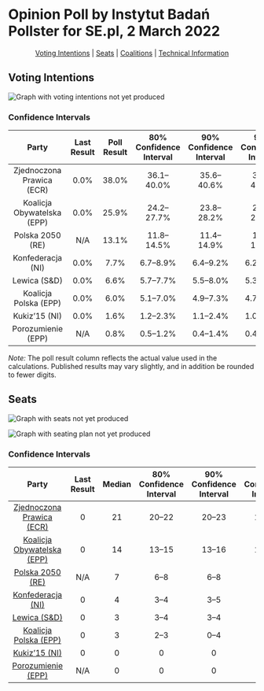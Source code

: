 # Opinion Poll by Instytut Badań Pollster for SE.pl, 2 March 2022

<p align="center"><a href="#voting-intentions">Voting Intentions</a> | <a href="#seats">Seats</a> | <a href="#coalitions">Coalitions</a> | <a href="#technical-information">Technical Information</a></p>

## Voting Intentions

![Graph with voting intentions not yet produced](2022-03-02-InstytutBadańPollster.png "Voting Intentions")

### Confidence Intervals

| Party | Last Result | Poll Result | 80% Confidence Interval | 90% Confidence Interval | 95% Confidence Interval | 99% Confidence Interval |
|:-----:|:-----------:|:-----------:|:-----------------------:|:-----------------------:|:-----------------------:|:-----------------------:|
| Zjednoczona Prawica (ECR) | 0.0% | 38.0% | 36.1–40.0% |35.6–40.6% |35.1–41.0% |34.2–42.0% |
| Koalicja Obywatelska (EPP) | 0.0% | 25.9% | 24.2–27.7% |23.8–28.2% |23.4–28.7% |22.6–29.6% |
| Polska 2050 (RE) | N/A | 13.1% | 11.8–14.5% |11.4–14.9% |11.1–15.3% |10.6–16.0% |
| Konfederacja (NI) | 0.0% | 7.7% | 6.7–8.9% |6.4–9.2% |6.2–9.5% |5.8–10.1% |
| Lewica (S&D) | 0.0% | 6.6% | 5.7–7.7% |5.5–8.0% |5.3–8.3% |4.9–8.9% |
| Koalicja Polska (EPP) | 0.0% | 6.0% | 5.1–7.0% |4.9–7.3% |4.7–7.6% |4.3–8.1% |
| Kukiz’15 (NI) | 0.0% | 1.6% | 1.2–2.3% |1.1–2.4% |1.0–2.6% |0.9–2.9% |
| Porozumienie (EPP) | N/A | 0.8% | 0.5–1.2% |0.4–1.4% |0.4–1.5% |0.3–1.8% |

*Note:* The poll result column reflects the actual value used in the calculations. Published results may vary slightly, and in addition be rounded to fewer digits.

## Seats

![Graph with seats not yet produced](2022-03-02-InstytutBadańPollster-seats.png "Seats")

![Graph with seating plan not yet produced](2022-03-02-InstytutBadańPollster-seating-plan.png "Seating Plan")

### Confidence Intervals

| Party | Last Result | Median | 80% Confidence Interval | 90% Confidence Interval | 95% Confidence Interval | 99% Confidence Interval |
|:-----:|:-----------:|:------:|:-----------------------:|:-----------------------:|:-----------------------:|:-----------------------:|
| <a href="#zjednoczona-prawica-(ecr)">Zjednoczona Prawica (ECR)</a> | 0 | 21 | 20–22 |20–23 |19–23 |19–24 |
| <a href="#koalicja-obywatelska-(epp)">Koalicja Obywatelska (EPP)</a> | 0 | 14 | 13–15 |13–16 |13–16 |12–16 |
| <a href="#polska-2050-(re)">Polska 2050 (RE)</a> | N/A | 7 | 6–8 |6–8 |6–8 |5–9 |
| <a href="#konfederacja-(ni)">Konfederacja (NI)</a> | 0 | 4 | 3–4 |3–5 |3–5 |3–5 |
| <a href="#lewica-(s&d)">Lewica (S&D)</a> | 0 | 3 | 3–4 |3–4 |2–4 |0–4 |
| <a href="#koalicja-polska-(epp)">Koalicja Polska (EPP)</a> | 0 | 3 | 2–3 |0–4 |0–4 |0–4 |
| <a href="#kukiz’15-(ni)">Kukiz’15 (NI)</a> | 0 | 0 | 0 |0 |0 |0 |
| <a href="#porozumienie-(epp)">Porozumienie (EPP)</a> | N/A | 0 | 0 |0 |0 |0 |

